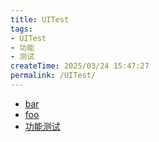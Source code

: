 ```yaml
---
title: UITest
tags:
- UITest
- 功能
- 测试
createTime: 2025/03/24 15:47:27
permalink: /UITest/
---
```


- [bar](./bar.md)
- [foo](./foo.md)
- [功能测试](./功能测试.md)
